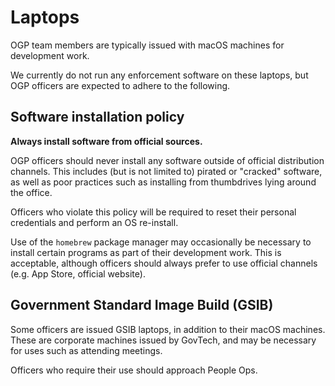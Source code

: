 # Laptops

OGP team members are typically issued with macOS machines for development work.

We currently do not run any enforcement software on these laptops, but OGP officers are expected to adhere to the following.

## Software installation policy

**Always install software from official sources.**

OGP officers should never install any software outside of official distribution channels.
This includes (but is not limited to) pirated or "cracked" software, as well as poor practices such as
installing from thumbdrives lying around the office.

Officers who violate this policy will be required to reset their personal credentials and perform an OS re-install.

Use of the `homebrew` package manager may occasionally be necessary to install certain programs as part of their development work.
This is acceptable, although officers should always prefer to use official channels (e.g. App Store, official website).

## Government Standard Image Build (GSIB)

Some officers are issued GSIB laptops, in addition to their macOS machines.
These are corporate machines issued by GovTech, and may be necessary for uses such as attending meetings.

Officers who require their use should approach People Ops.
